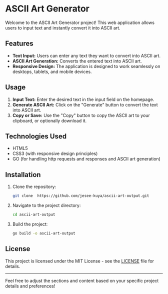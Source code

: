 # ASCII Art Generator

Welcome to the ASCII Art Generator project! This web application allows users to input text and instantly convert it into ASCII art.

## Features

- **Text Input:** Users can enter any text they want to convert into ASCII art.
- **ASCII Art Generation:** Converts the entered text into ASCII art.
- **Responsive Design:** The application is designed to work seamlessly on desktops, tablets, and mobile devices.

## Usage

1. **Input Text:** Enter the desired text in the input field on the homepage.
2. **Generate ASCII Art:** Click on the "Generate" button to convert the text into ASCII art.
3. **Copy or Save:** Use the "Copy" button to copy the ASCII art to your clipboard, or optionally download it.

## Technologies Used

- HTML5
- CSS3 (with responsive design principles)
- GO (for handling http requests and responses and ASCII art generation)

## Installation
1. Clone the repository:
    ```sh
    git clone  https://github.com/jesee-kuya/ascii-art-output.git
    ```

2. Navigate to the project directory:
    ```sh
    cd ascii-art-output
    ```

3. Build the project:
    ```sh
    go build -o ascii-art-output

## License

This project is licensed under the MIT License - see the [LICENSE](LICENSE) file for details.

---

Feel free to adjust the sections and content based on your specific project details and preferences!